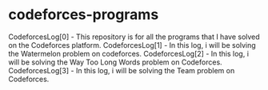 # codeforces-programs
CodeforcesLog[0] - This repository is for all the programs that I have solved on the Codeforces platform.
CodeforcesLog[1] - In this log, i will be solving the Watermelon problem on codeforces.
CodeforcesLog[2] - In this log, i will be solving the Way Too Long Words problem on Codeforces.
CodeforcesLog[3] - In this log, i will be solving the Team problem on Codeforces.
